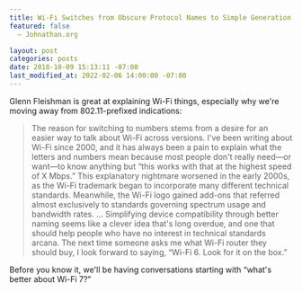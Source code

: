 ```yaml
---
title: Wi-Fi Switches from Obscure Protocol Names to Simple Generation Numbers
featured: false
  – Johnathan.org

layout: post
categories: posts
date: 2018-10-09 15:13:11 -07:00
last_modified_at: 2022-02-06 14:00:00 -07:00
---
```


Glenn Fleishman is great at explaining Wi-Fi things, especially why we're moving away from 802.11-prefixed indications:

>  The reason for switching to numbers stems from a desire for an easier way to talk about Wi-Fi across versions. I've been writing about Wi-Fi since 2000, and it has always been a pain to explain what the letters and numbers mean because most people don't really need—or want—to know anything but “this works with that at the highest speed of X Mbps.”
> This explanatory nightmare worsened in the early 2000s, as the Wi-Fi trademark began to incorporate many different technical standards. Meanwhile, the Wi-Fi logo gained add-ons that referred almost exclusively to standards governing spectrum usage and bandwidth rates.
>  …
> Simplifying device compatibility through better naming seems like a clever idea that's long overdue, and one that should help people who have no interest in technical standards arcana. The next time someone asks me what Wi-Fi router they should buy, I look forward to saying, “Wi-Fi 6. Look for it on the box.”

Before you know it, we'll be having conversations starting with “what's better about Wi-Fi 7?”

